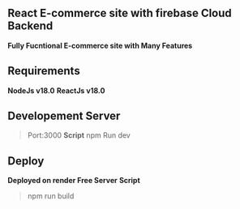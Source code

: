 ## React E-commerce site with firebase Cloud Backend

**Fully Fucntional E-commerce site with Many Features**

## Requirements

**NodeJs v18.0**
**ReactJs v18.0**

## Developement Server

> Port:3000
> **Script**
> npm Run dev

## Deploy

**Deployed on render Free Server**
**Script**

> npm run build
